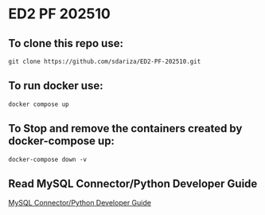 # ED2 PF 202510
## To clone this repo use:
```
git clone https://github.com/sdariza/ED2-PF-202510.git
```
## To run docker use:
```
docker compose up
```
## To Stop and remove the containers created by docker-compose up:
```
docker-compose down -v
```


## Read MySQL Connector/Python Developer Guide
[MySQL Connector/Python Developer Guide](https://dev.mysql.com/doc/connector-python/en/)